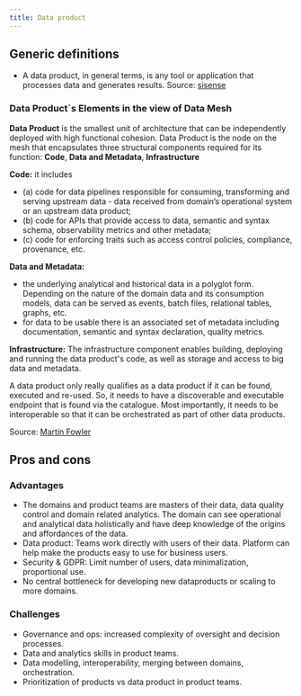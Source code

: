 ```yaml
---
title: Data product
---
```


## Generic definitions

* A data product, in general terms, is any tool or application that processes data and generates results. Source: [sisense](https://www.sisense.com/glossary/data-products/)


### Data Product´s Elements in the view of Data Mesh

**Data Product** is the smallest unit of architecture that can be independently
deployed with high functional cohesion.
Data Product is the node on the mesh that encapsulates three structural components
required for its function: **Code**, **Data and Metadata**, **Infrastructure**

**Code:** it includes 

* (a) code for data pipelines responsible for consuming, transforming and serving upstream data - data received from domain’s operational system or an upstream data product; 
* (b) code for APIs that provide access to data, semantic and syntax schema, observability metrics and other metadata; 
* (c) code for enforcing traits such as access control policies, compliance, provenance, etc.

**Data and Metadata:**
* the underlying analytical and historical data in a polyglot form. Depending on the nature of the domain data and its consumption models, data can be served as events, batch files, relational tables, graphs, etc. 
* for data to be usable there is an associated set of metadata including documentation, semantic and syntax declaration, quality metrics.

**Infrastructure:** The infrastructure component enables building, deploying and running the data product's code, as well as storage and access to big data and metadata.

A data product only really qualifies as a data product if it can be found, executed and re-used. 
So, it needs to have a discoverable and executable endpoint that is found via the catalogue. 
Most importantly, it needs to be interoperable so that it can be orchestrated as part of other data products.


Source: [Martin Fowler](https://martinfowler.com/articles/data-mesh-principles.html)

## Pros and cons

### Advantages

* The domains and product teams are masters of their data, data quality control and domain related analytics. The domain can see operational and analytical data holistically and have deep knowledge of the origins and affordances of the data.
* Data product: Teams work directly with users of their data. Platform can help make the products easy to use for business users.
* Security & GDPR: Limit number of users, data minimalization, proportional use.
* No central bottleneck for developing new dataproducts or scaling to more domains.


### Challenges

* Governance and ops: increased complexity of oversight and decision processes.
* Data and analytics skills in product teams.
* Data modelling, interoperability, merging between domains, orchestration.
* Prioritization of products vs data product in product teams.
